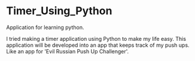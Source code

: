 # Timer_Using_Python
Application for learning python.

I tried making a timer application using Python to make my life easy. This application will be developed into an app that keeps track of my push ups. Like an app for 'Evil Russian Push Up Challenger'. 


